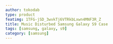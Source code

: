 ```yaml
---
author: tokodab
type: product
featimg: 1TFG-jSD_3wvkTj6VTRkbLxwn4MNF3R_Z
title: Music Disturbed Samsung Galaxy S9 Case
tags: [samsung, galaxy, s9]
category: [samsung]
---
```

